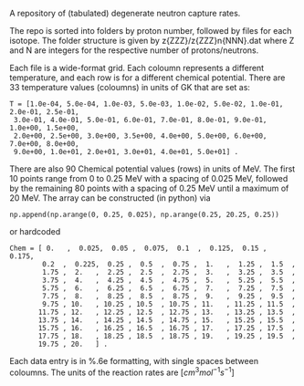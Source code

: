 A repository of (tabulated) degenerate neutron capture rates.

The repo is sorted into folders by proton number, followed by files for each isotope. The folder structure is given by
z{ZZZ}/z{ZZZ}n{NNN}.dat where Z and N are integers for the respective number of protons/neutrons.

Each file is a wide-format grid. Each coloumn represents a different temperature, and each row is for a different chemical potential.
There are 33 temperature values (coloumns) in units of GK that are set as:

```
T = [1.0e-04, 5.0e-04, 1.0e-03, 5.0e-03, 1.0e-02, 5.0e-02, 1.0e-01, 2.0e-01, 2.5e-01,
 3.0e-01, 4.0e-01, 5.0e-01, 6.0e-01, 7.0e-01, 8.0e-01, 9.0e-01, 1.0e+00, 1.5e+00,
 2.0e+00, 2.5e+00, 3.0e+00, 3.5e+00, 4.0e+00, 5.0e+00, 6.0e+00, 7.0e+00, 8.0e+00,
 9.0e+00, 1.0e+01, 2.0e+01, 3.0e+01, 4.0e+01, 5.0e+01] .
```
There are also 90 Chemical potential values (rows) in units of MeV. The first 10 points range from 0 to 0.25 MeV with a spacing of 0.025 MeV, followed by the remaining 80 points with a spacing of 0.25 MeV until a maximum of 20 MeV. The array can be constructed (in python) via

```np.append(np.arange(0, 0.25, 0.025), np.arange(0.25, 20.25, 0.25))```

or hardcoded

```
Chem = [ 0.   ,  0.025,  0.05 ,  0.075,  0.1  ,  0.125,  0.15 ,  0.175,
        0.2  ,  0.225,  0.25 ,  0.5  ,  0.75 ,  1.   ,  1.25 ,  1.5  ,
        1.75 ,  2.   ,  2.25 ,  2.5  ,  2.75 ,  3.   ,  3.25 ,  3.5  ,
        3.75 ,  4.   ,  4.25 ,  4.5  ,  4.75 ,  5.   ,  5.25 ,  5.5  ,
        5.75 ,  6.   ,  6.25 ,  6.5  ,  6.75 ,  7.   ,  7.25 ,  7.5  ,
        7.75 ,  8.   ,  8.25 ,  8.5  ,  8.75 ,  9.   ,  9.25 ,  9.5  ,
        9.75 , 10.   , 10.25 , 10.5  , 10.75 , 11.   , 11.25 , 11.5  ,
       11.75 , 12.   , 12.25 , 12.5  , 12.75 , 13.   , 13.25 , 13.5  ,
       13.75 , 14.   , 14.25 , 14.5  , 14.75 , 15.   , 15.25 , 15.5  ,
       15.75 , 16.   , 16.25 , 16.5  , 16.75 , 17.   , 17.25 , 17.5  ,
       17.75 , 18.   , 18.25 , 18.5  , 18.75 , 19.   , 19.25 , 19.5  ,
       19.75 , 20.   ] .
```

Each data entry is in %.6e formatting, with single spaces between coloumns. The units of the reaction rates are [$cm^3 mol^{-1} s^{-1}$]
